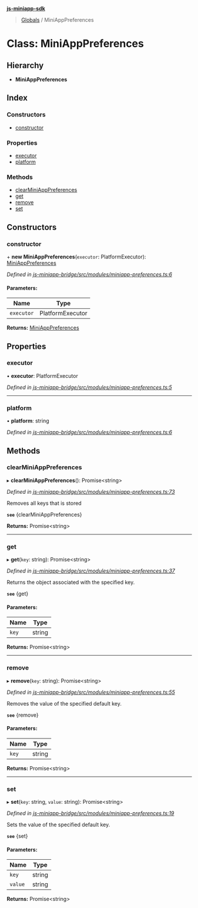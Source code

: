**[js-miniapp-sdk](../README.md)**

> [Globals](../README.md) / MiniAppPreferences

# Class: MiniAppPreferences

## Hierarchy

* **MiniAppPreferences**

## Index

### Constructors

* [constructor](miniapppreferences.md#constructor)

### Properties

* [executor](miniapppreferences.md#executor)
* [platform](miniapppreferences.md#platform)

### Methods

* [clearMiniAppPreferences](miniapppreferences.md#clearminiapppreferences)
* [get](miniapppreferences.md#get)
* [remove](miniapppreferences.md#remove)
* [set](miniapppreferences.md#set)

## Constructors

### constructor

\+ **new MiniAppPreferences**(`executor`: PlatformExecutor): [MiniAppPreferences](miniapppreferences.md)

*Defined in [js-miniapp-bridge/src/modules/miniapp-preferences.ts:6](https://github.com/rakutentech/js-miniapp/blob/acdf92c/js-miniapp-bridge/src/modules/miniapp-preferences.ts#L6)*

#### Parameters:

Name | Type |
------ | ------ |
`executor` | PlatformExecutor |

**Returns:** [MiniAppPreferences](miniapppreferences.md)

## Properties

### executor

•  **executor**: PlatformExecutor

*Defined in [js-miniapp-bridge/src/modules/miniapp-preferences.ts:5](https://github.com/rakutentech/js-miniapp/blob/acdf92c/js-miniapp-bridge/src/modules/miniapp-preferences.ts#L5)*

___

### platform

•  **platform**: string

*Defined in [js-miniapp-bridge/src/modules/miniapp-preferences.ts:6](https://github.com/rakutentech/js-miniapp/blob/acdf92c/js-miniapp-bridge/src/modules/miniapp-preferences.ts#L6)*

## Methods

### clearMiniAppPreferences

▸ **clearMiniAppPreferences**(): Promise\<string>

*Defined in [js-miniapp-bridge/src/modules/miniapp-preferences.ts:73](https://github.com/rakutentech/js-miniapp/blob/acdf92c/js-miniapp-bridge/src/modules/miniapp-preferences.ts#L73)*

Removes all keys that is stored

**`see`** {clearMiniAppPreferences}

**Returns:** Promise\<string>

___

### get

▸ **get**(`key`: string): Promise\<string>

*Defined in [js-miniapp-bridge/src/modules/miniapp-preferences.ts:37](https://github.com/rakutentech/js-miniapp/blob/acdf92c/js-miniapp-bridge/src/modules/miniapp-preferences.ts#L37)*

Returns the object associated with the specified key.

**`see`** {get}

#### Parameters:

Name | Type |
------ | ------ |
`key` | string |

**Returns:** Promise\<string>

___

### remove

▸ **remove**(`key`: string): Promise\<string>

*Defined in [js-miniapp-bridge/src/modules/miniapp-preferences.ts:55](https://github.com/rakutentech/js-miniapp/blob/acdf92c/js-miniapp-bridge/src/modules/miniapp-preferences.ts#L55)*

Removes the value of the specified default key.

**`see`** {remove}

#### Parameters:

Name | Type |
------ | ------ |
`key` | string |

**Returns:** Promise\<string>

___

### set

▸ **set**(`key`: string, `value`: string): Promise\<string>

*Defined in [js-miniapp-bridge/src/modules/miniapp-preferences.ts:19](https://github.com/rakutentech/js-miniapp/blob/acdf92c/js-miniapp-bridge/src/modules/miniapp-preferences.ts#L19)*

Sets the value of the specified default key.

**`see`** {set}

#### Parameters:

Name | Type |
------ | ------ |
`key` | string |
`value` | string |

**Returns:** Promise\<string>
